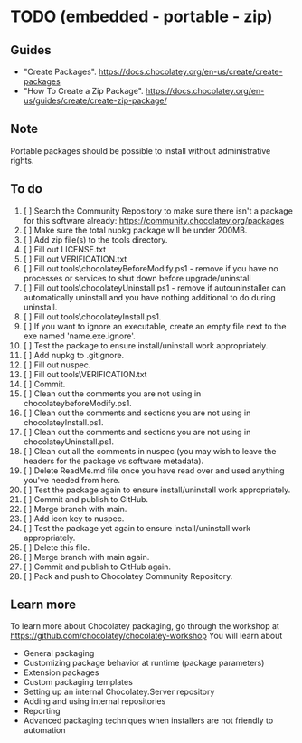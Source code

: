 ﻿# TODO (embedded - portable - zip)

## Guides

- "Create Packages". <https://docs.chocolatey.org/en-us/create/create-packages>
- "How To Create a Zip Package". <https://docs.chocolatey.org/en-us/guides/create/create-zip-package/>

## Note

Portable packages should be possible to install without administrative rights.

## To do

1. [ ] Search the Community Repository to make sure there isn't a package for this software already: <https://community.chocolatey.org/packages>
2. [ ] Make sure the total nupkg package will be under 200MB.
3. [ ] Add zip file(s) to the tools directory.
4. [ ] Fill out LICENSE.txt
5. [ ] Fill out VERIFICATION.txt
6. [ ] Fill out tools\chocolateyBeforeModify.ps1 - remove if you have no processes or services to shut down before upgrade/uninstall
7. [ ] Fill out tools\chocolateyUninstall.ps1 - remove if autouninstaller can automatically uninstall and you have nothing additional to do during uninstall.
8. [ ] Fill out tools\chocolateyInstall.ps1.
9. [ ] If you want to ignore an executable, create an empty file next to the exe named 'name.exe.ignore'.
10. [ ] Test the package to ensure install/uninstall work appropriately.
11. [ ] Add nupkg to .gitignore.
12. [ ] Fill out nuspec.
13. [ ] Fill out tools\VERIFICATION.txt
14. [ ] Commit.
15. [ ] Clean out the comments you are not using in chocolateybeforeModify.ps1.
16. [ ] Clean out the comments and sections you are not using in chocolateyInstall.ps1.
17. [ ] Clean out the comments and sections you are not using in chocolateyUninstall.ps1.
18. [ ] Clean out all the comments in nuspec (you may wish to leave the headers for the package vs software metadata).
19. [ ] Delete ReadMe.md file once you have read over and used anything you've needed from here.
20. [ ] Test the package again to ensure install/uninstall work appropriately.
21. [ ] Commit and publish to GitHub.
22. [ ] Merge branch with main.
23. [ ] Add icon key to nuspec.
24. [ ] Test the package yet again to ensure install/uninstall work appropriately.
25. [ ] Delete this file.
26. [ ] Merge branch with main again.
27. [ ] Commit and publish to GitHub again.
28. [ ] Pack and push to Chocolatey Community Repository.

## Learn more

To learn more about Chocolatey packaging, go through the workshop at <https://github.com/chocolatey/chocolatey-workshop>
You will learn about

- General packaging
- Customizing package behavior at runtime (package parameters)
- Extension packages
- Custom packaging templates
- Setting up an internal Chocolatey.Server repository
- Adding and using internal repositories
- Reporting
- Advanced packaging techniques when installers are not friendly to automation
